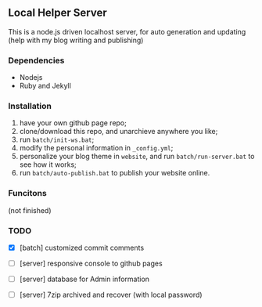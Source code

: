 ## Local Helper Server

This is a node.js driven localhost server, for auto generation and updating (help with my blog writing and publishing)

### Dependencies

* Nodejs
* Ruby and Jekyll

### Installation

1. have your own github page repo;
2. clone/download this repo, and unarchieve anywhere you like;
3. run `batch/init-ws.bat`;
4. modify the personal information in `_config.yml`;
5. personalize your blog theme in `website`, and run `batch/run-server.bat` to see how it works;
6. run `batch/auto-publish.bat` to publish your website online.

### Funcitons

(not finished)

### TODO

- [x] [batch] customized commit comments
- [ ] [server] responsive console to github pages
- [ ] [server] database for Admin information
- [ ] [server] 7zip archived and recover (with local password)

